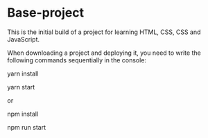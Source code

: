 # Base-project

This is the initial build of a project for learning HTML, CSS, CSS and JavaScript.

When downloading a project and deploying it, you need to write the following commands sequentially in the console:

yarn install

yarn start

or

npm install

npm run start
